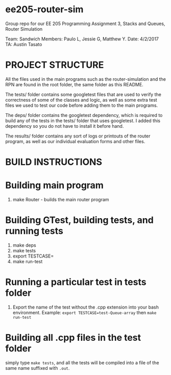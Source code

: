 # ee205-router-sim
Group repo for our EE 205 Programming Assignment 3, Stacks and Queues, Router Simulation

Team: Sandwich
Members: Paulo L, Jessie G, Matthew Y.
Date: 4/2/2017
TA: Austin Tasato

# PROJECT STRUCTURE

All the files used in the main programs such as the router-simulation and 
the RPN are found in the root folder, the same folder as this README.

The tests/ folder contains some googletest files that are used to verify
the correctness of some of the classes and logic, as well as some extra
test files we used to test our code before adding them to the main programs.

The deps/ folder contains the googletest dependency, which is required
to build any of the tests in the tests/ folder that uses googletest.
I added this dependency so you do not have to install it before hand.

The results/ folder contains any sort of logs or printouts of the router
program, as well as our individual evaluation forms and other files.

# BUILD INSTRUCTIONS

# Building main program

1. make Router - builds the main router program

# Building GTest, building tests, and running tests

1. make deps
2. make tests
3. export TESTCASE=<test-case-name-without-cpp-extension>
4. make run-test

# Running a particular test in tests folder

1. Export the name of the test without the .cpp extension into your
   bash environment.
   Example: `export TESTCASE=test-Queue-array` then `make run-test`

# Building all .cpp files in the test folder

simply type `make tests`, and all the tests will be compiled
into a file of the same name suffixed with `.out`.

